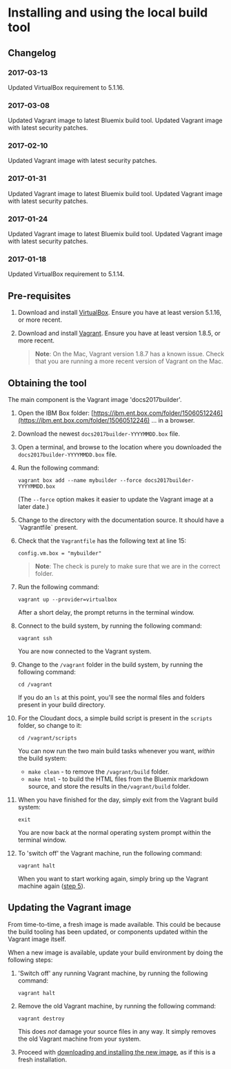# Installing and using the local build tool

## Changelog

### 2017-03-13

Updated VirtualBox requirement to 5.1.16.

### 2017-03-08

Updated Vagrant image to latest Bluemix build tool.
Updated Vagrant image with latest security patches.

### 2017-02-10

Updated Vagrant image with latest security patches.

### 2017-01-31

Updated Vagrant image to latest Bluemix build tool.
Updated Vagrant image with latest security patches.

### 2017-01-24

Updated Vagrant image to latest Bluemix build tool.
Updated Vagrant image with latest security patches.

### 2017-01-18

Updated VirtualBox requirement to 5.1.14.

## Pre-requisites

1.  Download and install [VirtualBox](https://www.virtualbox.org/wiki/Downloads).
    Ensure you have at least version 5.1.16, or more recent.

2.  Download and install [Vagrant](https://www.vagrantup.com/downloads.html).
    Ensure you have at least version 1.8.5, or more recent.

    >   **Note**: On the Mac, Vagrant version 1.8.7 has a known issue. Check that you are running a more recent version of Vagrant on the Mac.

## Obtaining the tool

The main component is the Vagrant image 'docs2017builder'.

1.  Open the IBM Box folder:
    [https://ibm.ent.box.com/folder/15060512246](https://ibm.ent.box.com/folder/15060512246)
    ... in a browser.

2.  Download the newest `docs2017builder-YYYYMMDD.box` file.

3.  Open a terminal, and browse to the location where you downloaded the `docs2017builder-YYYYMMDD.box` file.

4.  Run the following command:

    ```
    vagrant box add --name mybuilder --force docs2017builder-YYYYMMDD.box
    ```
    
    (The `--force` option makes it easier to update the Vagrant image at a later date.)

5.  <div id="newday"></div>Change to the directory with the documentation source.
    It should have a `Vagrantfile` present.

6.  Check that the `Vagrantfile` has the following text at line 15:

    ```
    config.vm.box = "mybuilder"
    ```

    >   **Note**: The check is purely to make sure that we are in the correct folder.

7.  Run the following command:

    ```
    vagrant up --provider=virtualbox
    ```

    After a short delay, the prompt returns in the terminal window.

8.  Connect to the build system, by running the following command:

    ```
    vagrant ssh
    ```

    You are now connected to the Vagrant system.

9.  Change to the `/vagrant` folder in the build system, by running the following command:

    ```
    cd /vagrant
    ```

    If you do an `ls` at this point, you'll see the normal files and folders
    present in your build directory.

10. For the Cloudant docs,
    a simple build script is present in the `scripts` folder,
    so change to it:

    ```
    cd /vagrant/scripts
    ```

    You can now run the two main build tasks whenever you want, _within_ the build system:

    -   `make clean` - to remove the `/vagrant/build` folder.
    -   `make html` - to build the HTML files from the Bluemix markdown source,
        and store the results in the`/vagrant/build` folder.

11. When you have finished for the day, simply exit from the Vagrant build system:

    ```
    exit
    ```

    You are now back at the normal operating system prompt within the terminal window.

12. To 'switch off' the Vagrant machine, run the following command:

    ```
    vagrant halt
    ```

    When you want to start working again,
    simply bring up the Vagrant machine again ([step 5](#newday)).

## Updating the Vagrant image

From time-to-time,
a fresh image is made available.
This could be because the build tooling has been updated,
or components updated within the Vagrant image itself.

When a new image is available,
update your build environment by doing the following steps:

1.  'Switch off' any running Vagrant machine, by running the following command:

    ```
    vagrant halt
    ```
2.  Remove the old Vagrant machine, by running the following command:
    
    ```
    vagrant destroy
    ```
    
    This does _not_ damage your source files in any way.
    It simply removes the old Vagrant machine from your system.

3.  Proceed with [downloading and installing the new image](#obtaining-the-tool),
    as if this is a fresh installation.